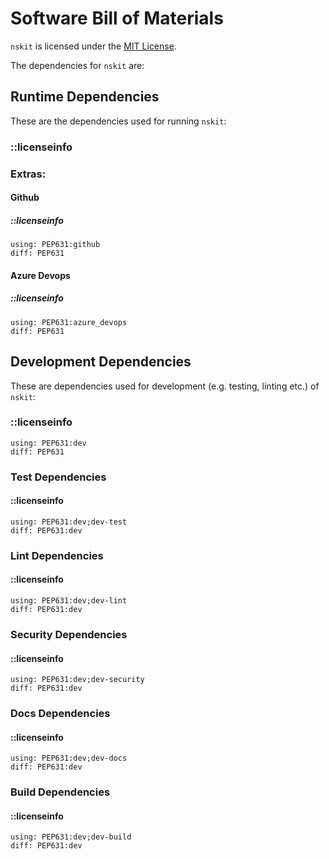 # Software Bill of Materials

``nskit`` is licensed under the [MIT License](license.md).

The dependencies for ``nskit`` are:

## Runtime Dependencies

These are the dependencies used for running ``nskit``:

### ::licenseinfo

### Extras:

#### Github
##### ::licenseinfo
    using: PEP631:github
    diff: PEP631

#### Azure Devops
##### ::licenseinfo
    using: PEP631:azure_devops
    diff: PEP631

## Development Dependencies

These are dependencies used for development (e.g. testing, linting etc.) of ``nskit``:

### ::licenseinfo
    using: PEP631:dev
    diff: PEP631

### Test Dependencies
#### ::licenseinfo
    using: PEP631:dev;dev-test
    diff: PEP631:dev

### Lint Dependencies
#### ::licenseinfo
    using: PEP631:dev;dev-lint
    diff: PEP631:dev

### Security Dependencies
#### ::licenseinfo
    using: PEP631:dev;dev-security
    diff: PEP631:dev

### Docs Dependencies
#### ::licenseinfo
    using: PEP631:dev;dev-docs
    diff: PEP631:dev

### Build Dependencies
#### ::licenseinfo
    using: PEP631:dev;dev-build
    diff: PEP631:dev
